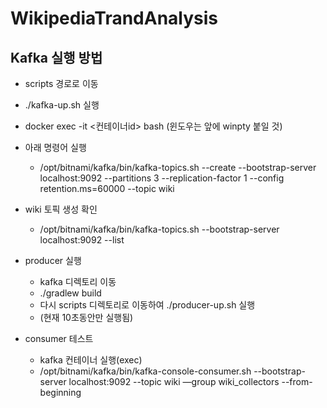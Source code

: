 # WikipediaTrandAnalysis


## Kafka 실행 방법

- scripts 경로로 이동
- ./kafka-up.sh 실행
- docker exec -it <컨테이너id> bash (윈도우는 앞에 winpty 붙일 것)
- 아래 명령어 실행
    - /opt/bitnami/kafka/bin/kafka-topics.sh --create --bootstrap-server localhost:9092 --partitions 3 --replication-factor 1 --config retention.ms=60000 --topic wiki
- wiki 토픽 생성 확인
    - /opt/bitnami/kafka/bin/kafka-topics.sh --bootstrap-server localhost:9092 --list
- producer 실행
    - kafka 디렉토리 이동
    - ./gradlew build
    - 다시 scripts 디렉토리로 이동하여 ./producer-up.sh 실행
    - (현재 10초동안만 실행됨)

- consumer 테스트
    - kafka 컨테이너 실행(exec)
    - /opt/bitnami/kafka/bin/kafka-console-consumer.sh --bootstrap-server localhost:9092 --topic wiki —group wiki_collectors --from-beginning
